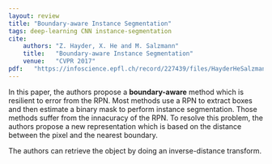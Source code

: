 ```yaml
---
layout: review
title: "Boundary-aware Instance Segmentation"
tags: deep-learning CNN instance-segmentation
cite:
    authors: "Z. Hayder, X. He and M. Salzmann"
    title:   "Boundary-aware Instance Segmentation"
    venue:   "CVPR 2017"
pdf:   "https://infoscience.epfl.ch/record/227439/files/HayderHeSalzmannCVPR17.pdf"
---
```


In this paper, the authors propose a **boundary-aware** method which is resilient to error from the RPN. Most methods use a RPN to extract boxes and then estimate a binary mask to perform instance segmentation. Those methods suffer from the innacuracy of the RPN. 
To resolve this problem, the authors propose a new representation which is based on the distance between the pixel and the nearest boundary.


The authors can retrieve the object by doing an inverse-distance transform. 

